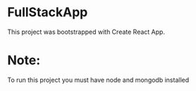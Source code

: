 # FullStackApp

This project was bootstrapped with Create React App.

# Note:

To run this project you must have node and mongodb installed
